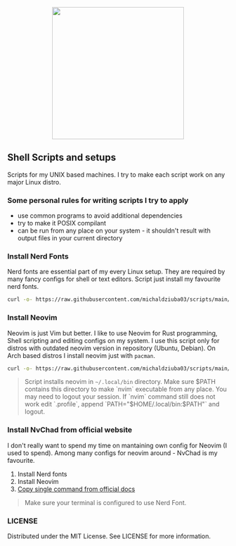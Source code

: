<p align="center">
  <img width="300" src="https://github.com/michaldziuba03/scripts/assets/43048524/98580b6a-57f2-4e1b-b61c-303cf3575756" />  
</p>

## Shell Scripts and setups
Scripts for my UNIX based machines. I try to make each script work on any major Linux distro.

### Some personal rules for writing scripts I try to apply
- use common programs to avoid additional dependencies
- try to make it POSIX compilant
- can be run from any place on your system - it shouldn't result with output files in your current directory

### Install Nerd Fonts
Nerd fonts are essential part of my every Linux setup. They are required by many fancy configs for shell or text editors. Script just install my favourite nerd fonts.
```sh
curl -o- https://raw.githubusercontent.com/michaldziuba03/scripts/main/install-fonts.sh | sh
```

### Install Neovim
Neovim is just Vim but better. I like to use Neovim for Rust programming, Shell scripting and editing configs on my system. I use this script only for distros with outdated neovim version in repository (Ubuntu, Debian). On Arch based distros I install neovim just with `pacman`.
```sh
curl -o- https://raw.githubusercontent.com/michaldziuba03/scripts/main/install-nvim.sh | sh
```

> Script installs neovim in `~/.local/bin` directory. Make sure $PATH contains this directory to make `nvim` executable from any place. You may need to logout your session. If `nvim` command still does not work edit `.profile`, append `PATH="$HOME/.local/bin:$PATH"` and logout.

### Install NvChad from official website
I don't really want to spend my time on mantaining own config for Neovim (I used to spend). Among many configs for neovim around - NvChad is my favourite.

1. Install Nerd fonts
2. Install Neovim
3. [Copy single command from official docs](https://nvchad.com/docs/quickstart/install)

> Make sure your terminal is configured to use Nerd Font.

### LICENSE
Distributed under the MIT License. See LICENSE for more information.

